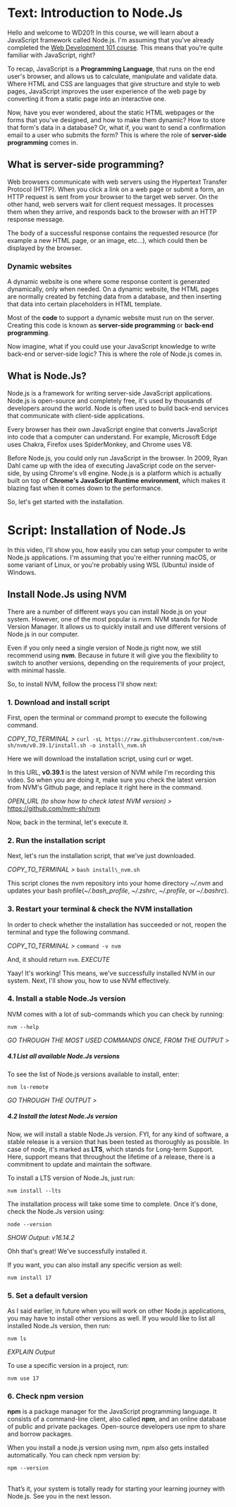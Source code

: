 # Text: Introduction to Node.Js

Hello and welcome to WD201! 
In this course, we will learn about a JavaScript framework called Node.js. I'm assuming that you've already completed the [Web Development 101 course](https://www.pupilfirst.school/courses/1087/curriculum). This means that you're quite familiar with JavaScript, right?

To recap, JavaScript is a **Programming Language**,  that runs on the end user's browser, and allows us to calculate, manipulate and validate data. Where HTML and CSS are languages that give structure and style to web pages, JavaScript improves the user experience of the web page by converting it from a static page into an interactive one.

Now, have you ever wondered, about the static HTML webpages or the forms that you've designed, and how to make them dynamic? How to store that form's data in a database? Or, what if, you want to send a confirmation email to a user who submits the form? 
This is where the role of **server-side programming** comes in.

## What is server-side programming?
Web browsers communicate with web servers using the Hypertext Transfer Protocol (HTTP). When you click a link on a web page or submit a form, an HTTP request is sent from your browser to the target web server.
On the other hand, web servers wait for client request messages. It processes them when they arrive, and responds back to the browser with an HTTP response message.

The body of a successful response contains the requested resource (for example a new HTML page, or an image, etc...), which could then be displayed by the browser.

### Dynamic websites
A dynamic website is one where some response content is generated dynamically, only when needed. On a dynamic website, the HTML pages are normally created by fetching data from a database, and then inserting that data into certain placeholders in HTML template. 

Most of the **code** to support a dynamic website must run on the server. Creating this code is known as **server-side programming** or **back-end programming**.

Now imagine, what if you could use your JavaScript knowledge to write back-end or server-side logic? This is where the role of Node.js comes in.

## What is Node.Js?
Node.js is a framework for writing server-side JavaScript applications. Node.js is open-source and completely free, it's used by thousands of developers around the world.
Node is often used to build back-end services that communicate with client-side applications.

Every browser has their own JavaScript engine that converts JavaScript into code that a computer can understand. For example, Microsoft Edge uses Chakra, Firefox uses SpiderMonkey, and Chrome uses V8.

Before Node.js, you could only run JavaScript in the browser. In 2009, Ryan Dahl came up with the idea of executing JavaScript code on the server-side, by using Chrome's v8 engine. Node.js is a platform which is actually built on top of **Chrome's JavaScript Runtime environment**, which makes it blazing fast when it comes down to the performance.

So, let's get started with the installation.

# Script: Installation of Node.Js

In this video, I'll show you, how easily you can setup your computer to write Node.js applications.
I'm assuming that you're either running macOS, or some variant of Linux, or you're probably using WSL (Ubuntu) inside of Windows.

## Install Node.Js using NVM

There are a number of different ways you can install Node.js on your system. However, one of the most popular is *nvm.* NVM stands for Node Version Manager. It allows us to quickly install and use different versions of Node.js in our computer.

Even if you only need a single version of Node.js right now, we still recommend using **nvm**. Because in future it will give you the flexibility to switch to another versions, depending on the requirements of your project, with minimal hassle.

So, to install NVM, follow the process I'll show next:

### 1. Download and install script

First, open the terminal or command prompt to execute the following command.

_COPY_TO_TERMINAL >_ `curl -sL https://raw.githubusercontent.com/nvm-sh/nvm/v0.39.1/install.sh -o install\_nvm.sh`

Here we will download the installation script, using curl or wget.

In this URL, **v0.39.1** is the latest version of NVM while I'm recording this video.
So when you are doing it, make sure you check the latest version from NVM's Github page, and replace it right here in the command.

*OPEN_URL (to show how to check latest NVM version) >* https://github.com/nvm-sh/nvm

Now, back in the terminal, let's execute it.

### 2. Run the installation script

Next, let's run the installation script, that we've just downloaded.

_COPY_TO_TERMINAL >_ `bash install\_nvm.sh`

This script clones the nvm repository into your home directory *~/.nvm* and updates your bash profile(*~/.bash\_profile*, *~/.zshrc*, *~/.profile*, or *~/.bashrc*).

### 3. Restart your terminal & check the NVM installation

In order to check whether the installation has succeeded or not, reopen the terminal and type the following command.

_COPY_TO_TERMINAL >_ `command -v nvm`

And, it should return `nvm`. 
_EXECUTE_

Yaay! It's working! This means, we've successfully installed NVM in our system. Next, I'll show you, how to use NVM effectively.

### 4. Install a stable Node.Js version

NVM comes with a lot of sub-commands which you can check by running:

`nvm --help`

*GO THROUGH THE MOST USED COMMANDS ONCE, FROM THE OUTPUT >*

##### 4.1 List all available Node.Js versions

To see the list of Node.js versions available to install, enter:

`nvm ls-remote`

*GO THROUGH THE OUTPUT >*

##### 4.2 Install the latest Node.Js version
Now, we will install a stable Node.Js version.
FYI, for any kind of software, a stable release is a version that has been tested as thoroughly as possible.
In case of node, it's marked as **LTS**, which stands for Long-term Support. Here, support means that throughout the lifetime of a release, there is a commitment to update and maintain the software.

To install a LTS version of Node.Js, just run:

`nvm install --lts`


The installation process will take some time to complete. Once it's done, check the Node.Js version using:

`node --version`

*SHOW Output*: *v16.14.2*

Ohh that's great! We've successfully installed it.

If you want, you can also install any specific version as well:

`nvm install 17`

### 5. Set a default version
As I said earlier, in future when you will work on other Node.js applications, you may have to install other versions as well. If you would like to list all installed Node.Js version, then run:

`nvm ls`

*EXPLAIN Output*

To use a specific version in a project, run:

`nvm use 17`

### 6. Check npm version

**npm** is a package manager for the JavaScript programming language. It consists of a command-line client, also called **npm**, and an online database of public and private packages. Open-source developers use npm to share and borrow packages.

When you install a node.js version using nvm, npm also gets installed automatically. You can check npm version by:

`npm --version`
<br/><br/>

That’s it, your system is totally ready for starting your learning journey with Node.js. See you in the next lesson.
